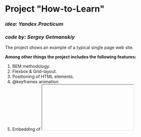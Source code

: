 # Project "How-to-Learn"
### *idea: Yandex.Practicum*
### *code by: Sergey Getmanskiy*

The project shows an example of a typical single page web site. 

__Among other things the project includes the following features:__

1. BEM methodology.
2. Flexbox & Grid-layout.
3. Positioning of HTML elements.
4. @keyframes animation.
5. Embedding of <iframe> videos.
6. :hover effect.

Stack: HTML5, CSS3

Project complete.
